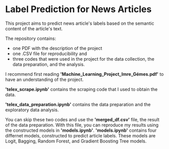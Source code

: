 # Label Prediction for News Articles

This project aims to predict news article's labels based on the semantic content of the article's text.

The repository contains:
  * one PDF with the description of the project
  * one .CSV file for reproducibility and 
  * three codes that were used in the project for the data collection, the data preparation, and the analysis.

   I recommend first reading **'Machine_Learning_Project_Imre_Gémes.pdf'** to have an understanding of the project.

   **'telex_scrape.ipynb'** contains the scraping code that I used to obtain the data.

   **'telex_data_preparation.ipynb'** contains the data preparation and the exploratory data analysis.

You can skip these two codes and use the **'merged_df.csv'** file, the result of the data preparation. With this file, you can reproduce my results using the constructed models in **'models.ipynb'**.
**'models.ipynb'** contains four differnet models, constructed to predict article labels. These models are Logit, Bagging, Random Forest, and Gradient Boosting Tree models.
